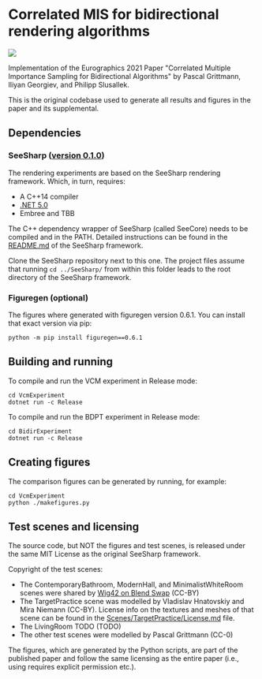 ﻿# Correlated MIS for bidirectional rendering algorithms

![](Teaser.png)

Implementation of the Eurographics 2021 Paper "Correlated Multiple Importance Sampling for Bidirectional Algorithms" by Pascal Grittmann, Iliyan Georgiev, and Philipp Slusallek.

This is the original codebase used to generate all results and figures in the paper and its supplemental.

## Dependencies

### SeeSharp ([version 0.1.0](https://github.com/pgrit/SeeSharp/releases/tag/v0.1.0))

The rendering experiments are based on the SeeSharp rendering framework. Which, in turn, requires:

- A C++14 compiler
- [.NET 5.0](https://dotnet.microsoft.com/download)
- Embree and TBB

The C++ dependency wrapper of SeeSharp (called SeeCore) needs to be compiled and in the PATH. Detailed instructions can be found in the [README.md](https://github.com/pgrit/SeeSharp/) of the SeeSharp framework.

Clone the SeeSharp repository next to this one. The project files assume that running ``cd ../SeeSharp/`` from within this folder leads to the root directory of the SeeSharp framework.

### Figuregen (optional)

The figures where generated with figuregen version 0.6.1. You can install that exact version via pip:

```
python -m pip install figuregen==0.6.1
```

## Building and running

To compile and run the VCM experiment in Release mode:

```
cd VcmExperiment
dotnet run -c Release
```

To compile and run the BDPT experiment in Release mode:

```
cd BidirExperiment
dotnet run -c Release
```

## Creating figures

The comparison figures can be generated by running, for example:

```
cd VcmExperiment
python ./makefigures.py
```

## Test scenes and licensing

The source code, but NOT the figures and test scenes, is released under the same MIT License as the original SeeSharp framework.

Copyright of the test scenes:

- The ContemporaryBathroom, ModernHall, and MinimalistWhiteRoom scenes were shared by [Wig42 on Blend Swap](https://www.blendswap.com/profile/130393) (CC-BY)
- The TargetPractice scene was modelled by Vladislav Hnatovskiy and Mira Niemann (CC-BY). License info on the textures and meshes of that scene can be found in the [Scenes/TargetPractice/License.md](Scenes/TargetPractice/License.md) file.
- The LivingRoom TODO (TODO)
- The other test scenes were modelled by Pascal Grittmann (CC-0)

The figures, which are generated by the Python scripts, are part of the published paper and follow the same licensing as the entire paper (i.e., using requires explicit permission etc.).
